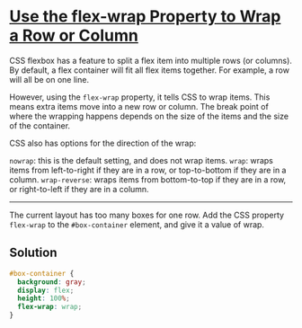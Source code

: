 # [Use the flex-wrap Property to Wrap a Row or Column](https://learn.freecodecamp.org/responsive-web-design/css-flexbox/use-the-flex-wrap-property-to-wrap-a-row-or-column)

CSS flexbox has a feature to split a flex item into multiple rows (or columns). By default, a flex container will fit all flex items together. For example, a row will all be on one line.

However, using the `flex-wrap` property, it tells CSS to wrap items. This means extra items move into a new row or column. The break point of where the wrapping happens depends on the size of the items and the size of the container.

CSS also has options for the direction of the wrap:

`nowrap`: this is the default setting, and does not wrap items.
`wrap`: wraps items from left-to-right if they are in a row, or top-to-bottom if they are in a column.
`wrap-reverse`: wraps items from bottom-to-top if they are in a row, or right-to-left if they are in a column.

---

The current layout has too many boxes for one row. Add the CSS property `flex-wrap` to the `#box-container` element, and give it a value of wrap.

## Solution

```css
#box-container {
  background: gray;
  display: flex;
  height: 100%;
  flex-wrap: wrap;
}
```